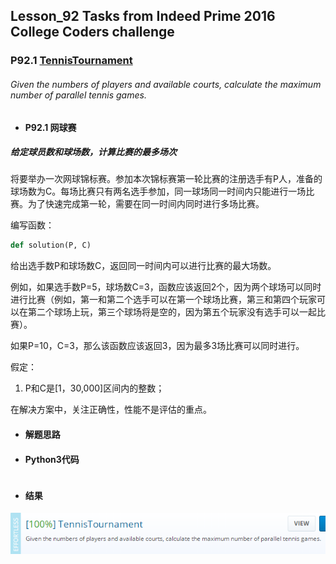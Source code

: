 ## Lesson_92 Tasks from Indeed Prime 2016 College Coders challenge


### P92.1 [TennisTournament](https://app.codility.com/programmers/lessons/92-tasks_from_indeed_prime_2016_college_coders_challenge/tennis_tournament/) 


###### Given the numbers of players and available courts, calculate the maximum number of parallel tennis games.

* #### P92.1 网球赛

##### 给定球员数和球场数，计算比赛的最多场次

将要举办一次网球锦标赛。参加本次锦标赛第一轮比赛的注册选手有P人，准备的球场数为C。每场比赛只有两名选手参加，同一球场同一时间内只能进行一场比赛。为了快速完成第一轮，需要在同一时间内同时进行多场比赛。

编写函数：
```python
def solution(P, C)
```
给出选手数P和球场数C，返回同一时间内可以进行比赛的最大场数。

例如，如果选手数P=5，球场数C=3，函数应该返回2个，因为两个球场可以同时进行比赛（例如，第一和第二个选手可以在第一个球场比赛，第三和第四个玩家可以在第二个球场上玩，第三个球场将是空的，因为第五个玩家没有选手可以一起比赛）。

如果P=10，C=3，那么该函数应该返回3，因为最多3场比赛可以同时进行。


假定：
  1. P和C是[1，30,000]区间内的整数；
  
在解决方案中，关注正确性，性能不是评估的重点。


* #### 解题思路

 

* #### Python3代码

```python

```

* #### 结果


![image](https://github.com/Anfany/Codility-Lessons-By-Python3/blob/master/L92_Tasks%20from%20Indeed%20Prime%202016%20College%20Coders%20challenge/92.1.png)
